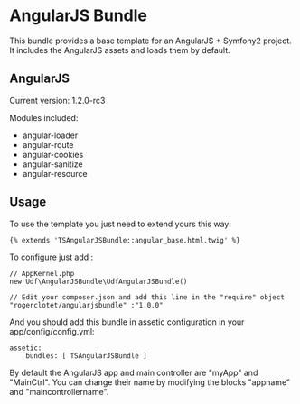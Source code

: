 AngularJS Bundle
================

This bundle provides a base template for an AngularJS + Symfony2 project. It includes the AngularJS assets and loads them by default.

AngularJS
---------

Current version: 1.2.0-rc3

Modules included:
* angular-loader
* angular-route
* angular-cookies
* angular-sanitize
* angular-resource

Usage
-----

To use the template you just need to extend yours this way:
```jinja
{% extends 'TSAngularJSBundle::angular_base.html.twig' %}
```

To configure just add :
```
// AppKernel.php
new Udf\AngularJSBundle\UdfAngularJSBundle()
````

```
// Edit your composer.json and add this line in the "require" object
"rogerclotet/angularjsbundle" :"1.0.0"
```

And you should add this bundle in assetic configuration in your app/config/config.yml:
```
assetic:
    bundles: [ TSAngularJSBundle ]
```

By default the AngularJS app and main controller are "myApp" and "MainCtrl". You can change their name by modifying the blocks "appname" and "maincontrollername".
